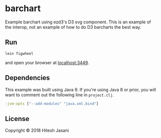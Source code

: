 # barchart

Example barchart using ezd3's D3 svg component.  This is an example of
the interop, not an example of how to do D3 barcharts the best way.

## Run

    lein figwheel

and open your browser at [localhost:3449](http://localhost:3449/).

## Dependencies

This example was built using Java 9.  If you're using Java 8 or prior,
you will want to comment out the following line in `project.clj`.

```clojure
:jvm-opts ["--add-modules" "java.xml.bind"]

```

## License

Copyright © 2018 Hitesh Jasani
